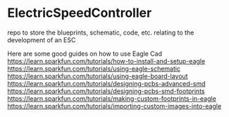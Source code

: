 # ElectricSpeedController
repo to store the blueprints, schematic, code, etc. relating to the development of an ESC



Here are some good guides on how to use Eagle Cad  
https://learn.sparkfun.com/tutorials/how-to-install-and-setup-eagle  
https://learn.sparkfun.com/tutorials/using-eagle-schematic  
https://learn.sparkfun.com/tutorials/using-eagle-board-layout  
https://learn.sparkfun.com/tutorials/designing-pcbs-advanced-smd  
https://learn.sparkfun.com/tutorials/designing-pcbs-smd-footprints  
https://learn.sparkfun.com/tutorials/making-custom-footprints-in-eagle  
https://learn.sparkfun.com/tutorials/importing-custom-images-into-eagle  
